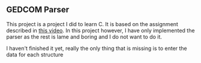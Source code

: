 
## GEDCOM Parser

This project is a project I did to learn C. It is based on the assignment described in [this video](https://www.youtube.com/watch?v=S20NcDLF_t4).
In this project however, I have only implemented the parser as the rest is lame and boring and I do not want to do it.

I haven't finished it yet, really the only thing that is missing is to enter the data for each structure